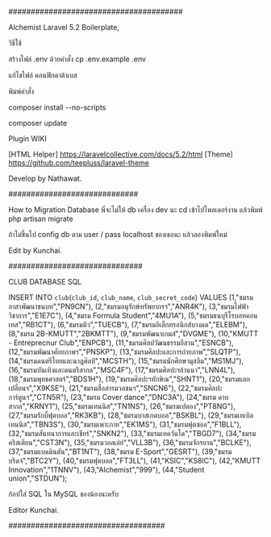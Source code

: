 #######################################

Alchemist
Laravel 5.2 Boilerplate,


วิธีใช้

สร้างไฟล์ .env ด้วยคำสั่ง cp .env.example .env

แก้ไขไฟล์ คอนฟิกดาต้าเบส



พิมพ์คำสั่ง

composer install --no-scripts

composer update


Plugin WIKI

[HTML Helper] https://laravelcollective.com/docs/5.2/html
[Theme] https://github.com/teepluss/laravel-theme

Develop by Nathawat.


#############################

How to Migration Database พี่จะไม่ให้ db เครื่อง dev นะ
cd เข้าไปโพลเดอร์งาน แล้วพิมพ์
php artisan migrate

ถ้าไม่ขึ้นไป config db ตาม user / pass localhost ของเธอนะ
แล้วลองพิมพ์ใหม่

Edit by Kunchai.

##############################

CLUB DATABASE SQL

INSERT INTO `club`(`club_id`, `club_name`, `club_secret_code`) VALUES
(1,"ชมรมอาสาพัฒนาชนบท","PN9CN"),
(2,"ชมรมอนุรักษ์ทรัพยากรฯ","ANR4K"),
(3,"ชมรมไฟฟ้าวิชาการ","E1E7C"),
(4,"ชมรม Formula Student","4MU1A"),
(5,"ชมรมธนบุรีโรบอทคอนเทส","RB1CT"),
(6,"ชมรมติว","TUECB"),
(7,"ชมรมอิเล็กทรอนิกส์บางมด","ELEBM"),
(8,"ชมรม 2B-KMUTT","2BKMTT"),
(9,"ชมรมพัฒนาเกมส์","DVGME"),
(10,"KMUTT - Entreprecnur Club","ENPCB"),
(11,"ชมรมศิลปวัฒนธรรมอีสาน","ESNCB"),
(12,"ชมรมพัฒนาศักยภาพฯ","PNSKP"),
(13,"ชมรมศิลปะและการถ่ายภาพ","SLQTP"),
(14,"ชมรมดนตรีไทยและนาฎศิลป์","MCSTH"),
(15,"ชมรมนักศึกษามุสลิม","MS1MJ"),
(16,"ชมรมบันเทิงและดนตรีสากล","MSC4F"),
(17,"ชมรมศิลปะฯล้านนา","LNN4L"),
(18,"ชมรมพุทธศาสตร์","BDS1H"),
(19,"ชมรมศิลปะฯทักษิณ","SHNT1"),
(20,"ชมรมแลกเปลี่ยนฯ","X9KSE"),
(21,"ชมรมสื่อสารมวลชนฯ","SNCN6"),
(22,"ชมรมศิลปะการ์ตูนฯ","CTN5R"),
(23,"ชมรม Cover dance","DNC3A"),
(24,"ชมรม ดาบสากล","KRNY1"),
(25,"ชมรมเทนนิส","TN1NS"),
(26,"ชมรมเปตอง","PT8NG"),
(27,"ชมรมรักบี้ฟุตบอล","RK3KB"),
(28,"ชมรมบาสเกตบอล","BSKBL"),
(29,"ชมรมเทเบิลเทนนิส","TBN3S"),
(30,"ชมรมเพาะกาย","EK1MS"),
(31,"ชมรมฟุตซอล","F1BLL"),
(32,"ชมรมสันทนาการและเชียร์","SNKN2"),
(33,"ชมรมเทควันโด","TBGD7"),
(34,"ชมรมคริสเตียน","CST3N"),
(35,"ชมรมวอลเล่ย์","VLL3B"),
(36,"ชมรมจักรยาน","BCLKE"),
(37,"ชมรมแบดมินตัน","BT1NT"),
(38,"ชมรม E-Sport","GESRT"),
(39,"ชมรมบริดจ์","BTC2Y"),
(40,"ชมรมฟุตบอล","FT3LL"),
(41,"KSIC","KS8IC"),
(42,"KMUTT Innovation","1TNNV"),
(43,"Alchemist","999"),
(44,"Student union","STDUN");

ก้อปใส่ SQL ใน MySQL ของน้องนะครับ

Editor Kunchai.

###################################

